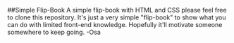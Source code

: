 ##Simple Flip-Book 
A simple flip-book with HTML and CSS
please feel free to clone this repository. It's just a very simple "flip-book" to show what you can do with limited front-end knowledge. Hopefully it'll motivate someone somewhere to keep going. 
-Osa
